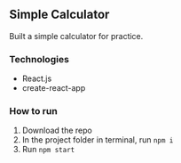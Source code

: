 ## Simple Calculator
Built a simple calculator for practice.

### Technologies
* React.js
* create-react-app

### How to run
1. Download the repo
2. In the project folder in terminal, run `npm i`
3. Run `npm start`
